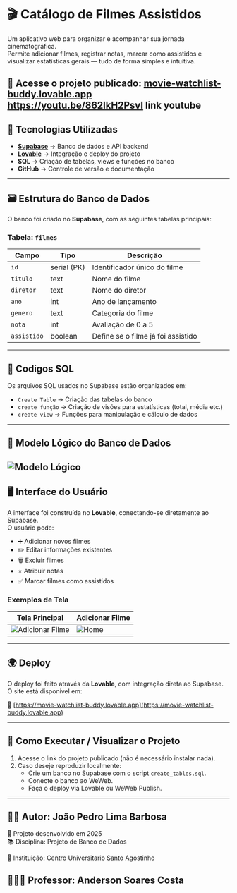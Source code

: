 # 🎬 Catálogo de Filmes Assistidos

Um aplicativo web para organizar e acompanhar sua jornada cinematográfica.  
Permite adicionar filmes, registrar notas, marcar como assistidos e visualizar estatísticas gerais — tudo de forma simples e intuitiva.

🔗 **Acesse o projeto publicado:** [movie-watchlist-buddy.lovable.app](https://movie-watchlist-buddy.lovable.app)
https://youtu.be/862IkH2PsvI   link youtube
---

## 🚀 Tecnologias Utilizadas

- **[Supabase](https://supabase.com/)** → Banco de dados e API backend   
- **[Lovable](https://lovable.app/)** → Integração e deploy do projeto  
- **SQL** → Criação de tabelas, views e funções no banco  
- **GitHub** → Controle de versão e documentação

---

## 🗃️ Estrutura do Banco de Dados

O banco foi criado no **Supabase**, com as seguintes tabelas principais:

### Tabela: `filmes`
| Campo | Tipo | Descrição |
|-------|------|------------|
| `id` | serial (PK) | Identificador único do filme |
| `titulo` | text | Nome do filme |
| `diretor` | text | Nome do diretor |
| `ano` | int | Ano de lançamento |
| `genero` | text | Categoria do filme |
| `nota` | int | Avaliação de 0 a 5 |
| `assistido` | boolean | Define se o filme já foi assistido |

---

## 🧩 Codigos SQL

Os arquivos SQL usados no Supabase estão organizados em:

- `Create Table` → Criação das tabelas do banco  
- `create função` → Criação de visões para estatísticas (total, média etc.)  
- `create view` → Funções para manipulação e cálculo de dados

---

## 🧠 Modelo Lógico do Banco de Dados
![Modelo Lógico](https://github.com/user-attachments/assets/c6ce81a0-8c50-4b49-8670-2acf4407b879)
---

## 🖥️ Interface do Usuário

A interface foi construída no **Lovable**, conectando-se diretamente ao Supabase.  
O usuário pode:

- ➕ Adicionar novos filmes  
- ✏️ Editar informações existentes  
- 🗑️ Excluir filmes  
- ⭐ Atribuir notas  
- ✅ Marcar filmes como assistidos  

### Exemplos de Tela

| Tela Principal | Adicionar Filme |
|----------------|----------------|
| ![Adicionar Filme](https://github.com/user-attachments/assets/c5de1190-7e73-41e4-9322-94d94136d1a6) | ![Home](https://github.com/user-attachments/assets/cf9d33c6-6ff6-481e-87b5-e04cddf63990) |


---

## 🌍 Deploy

O deploy foi feito através da **Lovable**, com integração direta ao Supabase.  
O site está disponível em:

🔗 [https://movie-watchlist-buddy.lovable.app](https://movie-watchlist-buddy.lovable.app)

---

## 🧾 Como Executar / Visualizar o Projeto

1. Acesse o link do projeto publicado (não é necessário instalar nada).
2. Caso deseje reproduzir localmente:
   - Crie um banco no Supabase com o script `create_tables.sql`.
   - Conecte o banco ao WeWeb.
   - Faça o deploy via Lovable ou WeWeb Publish.

---

## 👨‍💻 Autor: **João Pedro Lima Barbosa**  
📅 Projeto desenvolvido em 2025  
📚 Disciplina: Projeto de Banco de Dados

🏫 Instituição: Centro Universitario Santo Agostinho

👨🏻‍🏫 Professor: Anderson Soares Costa
---
